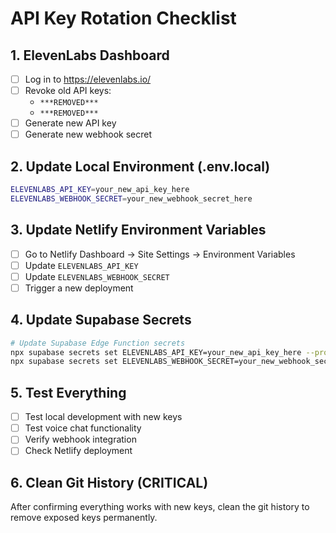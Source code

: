 # API Key Rotation Checklist

## 1. ElevenLabs Dashboard
- [ ] Log in to https://elevenlabs.io/
- [ ] Revoke old API keys:
  - `***REMOVED***`
  - `***REMOVED***`
- [ ] Generate new API key
- [ ] Generate new webhook secret

## 2. Update Local Environment (.env.local)
```bash
ELEVENLABS_API_KEY=your_new_api_key_here
ELEVENLABS_WEBHOOK_SECRET=your_new_webhook_secret_here
```

## 3. Update Netlify Environment Variables
- [ ] Go to Netlify Dashboard → Site Settings → Environment Variables
- [ ] Update `ELEVENLABS_API_KEY`
- [ ] Update `ELEVENLABS_WEBHOOK_SECRET`
- [ ] Trigger a new deployment

## 4. Update Supabase Secrets
```bash
# Update Supabase Edge Function secrets
npx supabase secrets set ELEVENLABS_API_KEY=your_new_api_key_here --project-ref aesefwyijcsynbbhozhb
npx supabase secrets set ELEVENLABS_WEBHOOK_SECRET=your_new_webhook_secret_here --project-ref aesefwyijcsynbbhozhb
```

## 5. Test Everything
- [ ] Test local development with new keys
- [ ] Test voice chat functionality
- [ ] Verify webhook integration
- [ ] Check Netlify deployment

## 6. Clean Git History (CRITICAL)
After confirming everything works with new keys, clean the git history to remove exposed keys permanently.